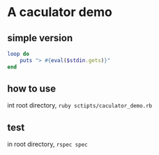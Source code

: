 # A caculator demo

## simple version

```ruby
loop do
    puts "> #{eval($stdin.gets)}"
end
```

## how to use

int root directory, `ruby sctipts/caculator_demo.rb`

## test

in root directory, `rspec spec`



